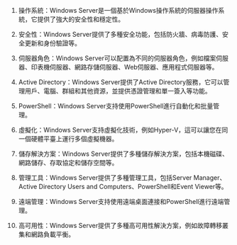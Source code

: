 

1. 操作系統：Windows Server是一個基於Windows操作系統的伺服器操作系統，它提供了強大的安全性和穩定性。

2. 安全性：Windows Server提供了多種安全功能，包括防火牆、病毒防護、安全更新和身份驗證等。

3. 伺服器角色：Windows Server可以配置為不同的伺服器角色，例如檔案伺服器、印表機伺服器、網路存儲伺服器、Web伺服器、應用程式伺服器等。

4. Active Directory：Windows Server提供了Active Directory服務，它可以管理用戶、電腦、群組和其他資源，並提供憑證管理和單一簽入等功能。

5. PowerShell：Windows Server支持使用PowerShell進行自動化和批量管理。

6. 虛擬化：Windows Server支持虛擬化技術，例如Hyper-V，這可以讓您在同一個硬體平臺上運行多個虛擬機器。

7. 儲存解決方案：Windows Server提供了多種儲存解決方案，包括本機磁碟、網路儲存、存取協定和儲存空間等。

8. 管理工具：Windows Server提供了多種管理工具，包括Server Manager、Active Directory Users and Computers、PowerShell和Event Viewer等。

9. 遠端管理：Windows Server支持使用遠端桌面連接和PowerShell進行遠端管理。

10. 高可用性：Windows Server提供了多種高可用性解決方案，例如故障轉移叢集和網路負載平衡。